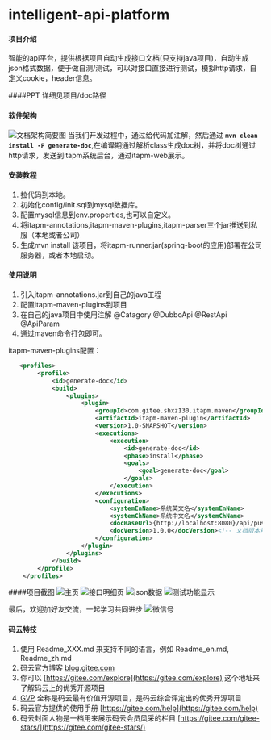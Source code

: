 # intelligent-api-platform

#### 项目介绍
智能的api平台，提供根据项目自动生成接口文档(只支持java项目)，自动生成json格式数据，便于做自测/测试，可以对接口直接进行测试，模拟http请求，自定义cookie，header信息。


####PPT
详细见项目/doc路径

#### 软件架构
![文档架构简要图](https://upload-images.jianshu.io/upload_images/3397380-dcc8444bc76042c5.png?imageMogr2/auto-orient/strip%7CimageView2/2/w/1240)
当我们开发过程中，通过给代码加注解，然后通过 **`mvn clean install -P generate-doc`**,在编译期通过解析class生成doc树，并将doc树通过http请求，发送到itapm系统后台，通过itapm-web展示。

#### 安装教程

1. 拉代码到本地。
2. 初始化config/init.sql到mysql数据库。
3. 配置mysql信息到env.properties,也可以自定义。
4. 将itapm-annotations,itapm-maven-plugins,itapm-parser三个jar推送到私服（本地或者公司）
5. 生成mvn install 该项目，将itapm-runner.jar(spring-boot的应用)部署在公司服务器，或者本地启动。


#### 使用说明

1. 引入itapm-annotations.jar到自己的java工程
2. 配置itapm-maven-plugins到项目
3. 在自己的java项目中使用注解 @Catagory @DubboApi  @RestApi  @ApiParam
4. 通过maven命令打包即可。

itapm-maven-plugins配置：
```xml
   <profiles>
        <profile>
            <id>generate-doc</id>
            <build>
                <plugins>
                    <plugin>
                        <groupId>com.gitee.shxz130.itapm.maven</groupId>
                        <artifactId>itapm-maven-plugin</artifactId>
                        <version>1.0-SNAPSHOT</version>
                        <executions>
                            <execution>
                                <id>generate-doc</id>
                                <phase>install</phase>
                                <goals>
                                    <goal>generate-doc</goal>
                                </goals>
                            </execution>
                        </executions>
                        <configuration>
                            <systemEnName>系统英文名</systemEnName>
                            <systemChName>系统中文名</systemChName>
                            <docBaseUrl>{http://localhost:8080}/api/push.json</docBaseUrl><!-- 指定itapm应用地址-->
                            <docVersion>1.0.0</docVersion><!-- 文档版本号，不建议修改-->
                        </configuration>
                    </plugin>
                </plugins>
            </build>
        </profile>
    </profiles>
```

####项目截图
![主页](https://upload-images.jianshu.io/upload_images/3397380-0cbfba1291055bb0.png?imageMogr2/auto-orient/strip%7CimageView2/2/w/1240)
![接口明细页](https://upload-images.jianshu.io/upload_images/3397380-c3c1383184220ad5.png?imageMogr2/auto-orient/strip%7CimageView2/2/w/1240)
![json数据](https://upload-images.jianshu.io/upload_images/3397380-b92f296d28a1572d.png?imageMogr2/auto-orient/strip%7CimageView2/2/w/1240)
![测试功能显示](https://upload-images.jianshu.io/upload_images/3397380-b9792a5d96a19579.png?imageMogr2/auto-orient/strip%7CimageView2/2/w/1240)


最后，欢迎加好友交流，一起学习共同进步
![微信号](https://upload-images.jianshu.io/upload_images/3397380-2e430bd8654def22.png?imageMogr2/auto-orient/strip%7CimageView2/2/w/1240)


#### 码云特技

1. 使用 Readme\_XXX.md 来支持不同的语言，例如 Readme\_en.md, Readme\_zh.md
2. 码云官方博客 [blog.gitee.com](https://blog.gitee.com)
3. 你可以 [https://gitee.com/explore](https://gitee.com/explore) 这个地址来了解码云上的优秀开源项目
4. [GVP](https://gitee.com/gvp) 全称是码云最有价值开源项目，是码云综合评定出的优秀开源项目
5. 码云官方提供的使用手册 [https://gitee.com/help](https://gitee.com/help)
6. 码云封面人物是一档用来展示码云会员风采的栏目 [https://gitee.com/gitee-stars/](https://gitee.com/gitee-stars/)